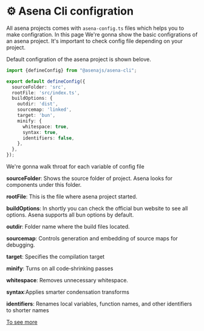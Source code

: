 # ⚙️ Asena Cli configration

All asena projects comes with `asena-config.ts` files which helps you to make configration. In this page We're gonna show the basic configrations of an asena project. It's important to check config file depending on your project.

Default configration of the asena project is shown belove.

```typescript 
import {defineConfig} from "@asenajs/asena-cli";

export default defineConfig({
  sourceFolder: 'src',
  rootFile: 'src/index.ts',
  buildOptions: {
    outdir: 'dist',
    sourcemap: 'linked',
    target: 'bun',
    minify: {
      whitespace: true,
      syntax: true,
      identifiers: false,
    },
  },
});

```

We're gonna  walk throat for each variable of config file

**sourceFolder**: Shows the source folder of project. Asena looks for components under this folder.

**rootFile**: This is the file where asena project started.

**buildOptions**: In shortly you can check the official bun website to see all options. Asena supports all bun options by default.

**outdir**: Folder name where the build files located. 

**sourcemap**: Controls generation and embedding of source maps for debugging.

**target**: Specifies the compilation target

**minify**: Turns on all code‑shrinking passes

**whitespace**: Removes unnecessary whitespace.

**syntax**:Applies smarter condensation transforms

**identifiers**: Renames local variables, function names, and other identifiers to shorter names


[To see more](https://bun.sh/docs/bundler)